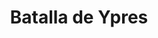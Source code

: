 ﻿---
title: "Batalla de Ypres"
permalink: periodes_971.html
layout: periode
dataInici: 1915-04-22
dataFi: 1915-05-25
sidebar: periodes
pares:
  - id: 432
    title: "Guerra de Trincheras"
    dataInici: "(1914-10-19)"
    dataFi: "(1918-03-21)"

fills:
jocsPrincipals:
  - title: "In Flanders Fields"
    bggId: 9113
    dataInici: 
    dataFi: 

jocsEscenaris:
jocsEpoca:
jocsEpocaEscenaris:
---
